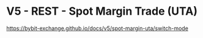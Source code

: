 # V5 - REST - Spot Margin Trade (UTA)

https://bybit-exchange.github.io/docs/v5/spot-margin-uta/switch-mode
